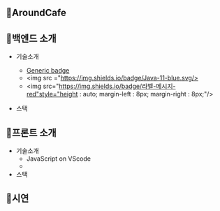 ## 💙AroundCafe


## 💙백엔드 소개
 * 기술소개
   - [Generic badge](https://img.shields.io/badge/version-0.0.1-critical.svg)
   - <img src ="https://img.shields.io/badge/Java-11-blue.svg/>
   - <img src="https://img.shields.io/badge/라벨-메시지-red"style="height : auto; margin-left : 8px; margin-right : 8px;"/>

 * 스택
## 💙프론트 소개
 * 기술소개
   - JavaScript on VScode
   - 
 * 스택
## 💙시연
